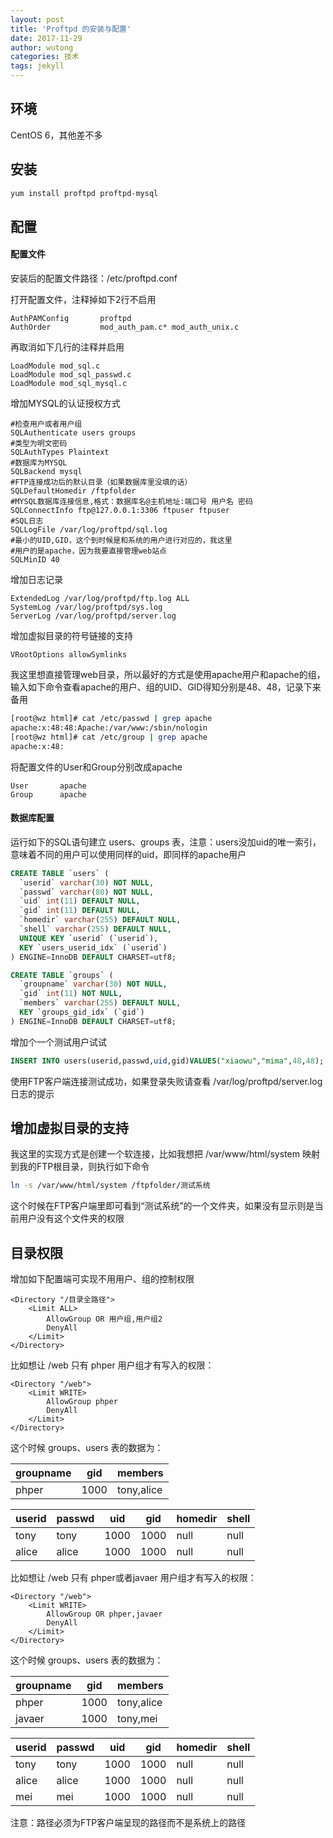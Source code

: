 ```yaml
---
layout: post
title: 'Proftpd 的安装与配置'
date: 2017-11-29
author: wutong
categories: 技术
tags: jekyll
---
```


## 环境

CentOS 6，其他差不多

## 安装
```bash
yum install proftpd proftpd-mysql
```

## 配置

#### 配置文件

安装后的配置文件路径：/etc/proftpd.conf

打开配置文件，注释掉如下2行不启用

```apacheconf
AuthPAMConfig       proftpd
AuthOrder           mod_auth_pam.c* mod_auth_unix.c
```

再取消如下几行的注释并启用

```apacheconf
LoadModule mod_sql.c
LoadModule mod_sql_passwd.c
LoadModule mod_sql_mysql.c
```

增加MYSQL的认证授权方式

```apacheconf
#检查用户或者用户组
SQLAuthenticate users groups
#类型为明文密码
SQLAuthTypes Plaintext
#数据库为MYSQL
SQLBackend mysql
#FTP连接成功后的默认目录（如果数据库里没填的话）
SQLDefaultHomedir /ftpfolder
#MYSQL数据库连接信息,格式：数据库名@主机地址:端口号 用户名 密码
SQLConnectInfo ftp@127.0.0.1:3306 ftpuser ftpuser
#SQL日志
SQLLogFile /var/log/proftpd/sql.log
#最小的UID,GID，这个到时候是和系统的用户进行对应的，我这里
#用户的是apache，因为我要直接管理web站点
SQLMinID 40
```

增加日志记录

```apacheconf
ExtendedLog /var/log/proftpd/ftp.log ALL
SystemLog /var/log/proftpd/sys.log
ServerLog /var/log/proftpd/server.log
```

增加虚拟目录的符号链接的支持

```apacheconf
VRootOptions allowSymlinks
```

我这里想直接管理web目录，所以最好的方式是使用apache用户和apache的组，输入如下命令查看apache的用户、组的UID、GID得知分别是48、48，记录下来备用

```bash
[root@wz html]# cat /etc/passwd | grep apache
apache:x:48:48:Apache:/var/www:/sbin/nologin
[root@wz html]# cat /etc/group | grep apache
apache:x:48:
```

将配置文件的User和Group分别改成apache

```apacheconf
User       apache
Group      apache
```

#### 数据库配置

运行如下的SQL语句建立 users、groups 表，注意：users没加uid的唯一索引，意味着不同的用户可以使用同样的uid，即同样的apache用户

```sql
CREATE TABLE `users` (
  `userid` varchar(30) NOT NULL,
  `passwd` varchar(80) NOT NULL,
  `uid` int(11) DEFAULT NULL,
  `gid` int(11) DEFAULT NULL,
  `homedir` varchar(255) DEFAULT NULL,
  `shell` varchar(255) DEFAULT NULL,
  UNIQUE KEY `userid` (`userid`),
  KEY `users_userid_idx` (`userid`)
) ENGINE=InnoDB DEFAULT CHARSET=utf8;
```

```sql
CREATE TABLE `groups` (
  `groupname` varchar(30) NOT NULL,
  `gid` int(11) NOT NULL,
  `members` varchar(255) DEFAULT NULL,
  KEY `groups_gid_idx` (`gid`)
) ENGINE=InnoDB DEFAULT CHARSET=utf8;
```

增加个一个测试用户试试

```sql
INSERT INTO users(userid,passwd,uid,gid)VALUES("xiaowu","mima",48,48);
```

使用FTP客户端连接测试成功，如果登录失败请查看 /var/log/proftpd/server.log 日志的提示


## 增加虚拟目录的支持

我这里的实现方式是创建一个软连接，比如我想把 /var/www/html/system 映射到我的FTP根目录，则执行如下命令

```bash
ln -s /var/www/html/system /ftpfolder/测试系统
```

这个时候在FTP客户端里即可看到“测试系统”的一个文件夹，如果没有显示则是当前用户没有这个文件夹的权限

## 目录权限

增加如下配置端可实现不用用户、组的控制权限

```apacheconf
<Directory "/目录全路径">
    <Limit ALL>
        AllowGroup OR 用户组,用户组2
        DenyAll
    </Limit>
</Directory>
```

比如想让 /web 只有 phper 用户组才有写入的权限：

```apacheconf
<Directory "/web">
    <Limit WRITE>
        AllowGroup phper
        DenyAll
    </Limit>
</Directory>
```
这个时候 groups、users 表的数据为：


| groupname | gid | members |
| --- | --- | --- |
| phper | 1000 | tony,alice |


| userid | passwd | uid | gid | homedir | shell |
| --- | --- | --- | --- | --- | --- |
| tony | tony | 1000 | 1000 | null | null |
| alice | alice | 1000 | 1000 | null | null |


比如想让 /web 只有 phper或者javaer 用户组才有写入的权限：

```apacheconf
<Directory "/web">
    <Limit WRITE>
        AllowGroup OR phper,javaer
        DenyAll
    </Limit>
</Directory>
```
这个时候 groups、users 表的数据为：


| groupname | gid | members |
| --- | --- | --- |
| phper | 1000 | tony,alice |
| javaer | 1000 | tony,mei |


| userid | passwd | uid | gid | homedir | shell |
| --- | --- | --- | --- | --- | --- |
| tony | tony | 1000 | 1000 | null | null |
| alice | alice | 1000 | 1000 | null | null |
| mei | mei | 1000 | 1000 | null | null |


注意：路径必须为FTP客户端呈现的路径而不是系统上的路径


